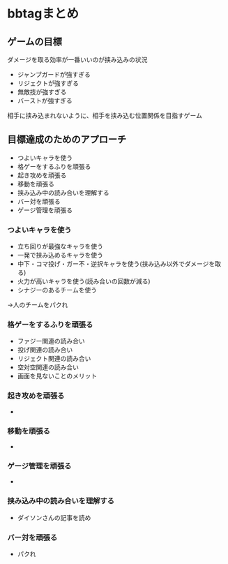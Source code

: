 # bbtagまとめ

## ゲームの目標
ダメージを取る効率が一番いいのが挟み込みの状況

- ジャンプガードが強すぎる
- リジェクトが強すぎる
- 無敵技が強すぎる
- バーストが強すぎる

相手に挟み込まれないように、相手を挟み込む位置関係を目指すゲーム

## 目標達成のためのアプローチ
- つよいキャラを使う
- 格ゲーをするふりを頑張る
- 起き攻めを頑張る
- 移動を頑張る
- 挟み込み中の読み合いを理解する
- バー対を頑張る
- ゲージ管理を頑張る

### つよいキャラを使う
- 立ち回りが最強なキャラを使う
- 一発で挟み込めるキャラを使う
- 中下・コマ投げ・ガー不・逆択キャラを使う(挟み込み以外でダメージを取る)
- 火力が高いキャラを使う(読み合いの回数が減る)
- シナジーのあるチームを使う

→人のチームをパクれ

### 格ゲーをするふりを頑張る
- ファジー関連の読み合い
- 投げ関連の読み合い
- リジェクト関連の読み合い
- 空対空関連の読み合い
- 画面を見ないことのメリット

### 起き攻めを頑張る
- 

### 移動を頑張る
- 

### ゲージ管理を頑張る
- 

### 挟み込み中の読み合いを理解する
- ダイソンさんの記事を読め

### バー対を頑張る
- パクれ

